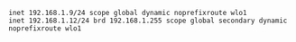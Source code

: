     inet 192.168.1.9/24 scope global dynamic noprefixroute wlo1
    inet 192.168.1.12/24 brd 192.168.1.255 scope global secondary dynamic noprefixroute wlo1
